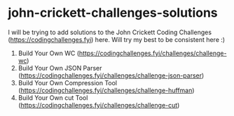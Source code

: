 # john-crickett-challenges-solutions
I will be trying to add solutions to the John Crickett Coding Challenges (https://codingchallenges.fyi) here. Will try my best to be consistent here :)

1. Build Your Own WC (https://codingchallenges.fyi/challenges/challenge-wc)
2. Build Your Own JSON Parser (https://codingchallenges.fyi/challenges/challenge-json-parser)
3. Build Your Own Compression Tool (https://codingchallenges.fyi/challenges/challenge-huffman)
4. Build Your Own cut Tool (https://codingchallenges.fyi/challenges/challenge-cut)
